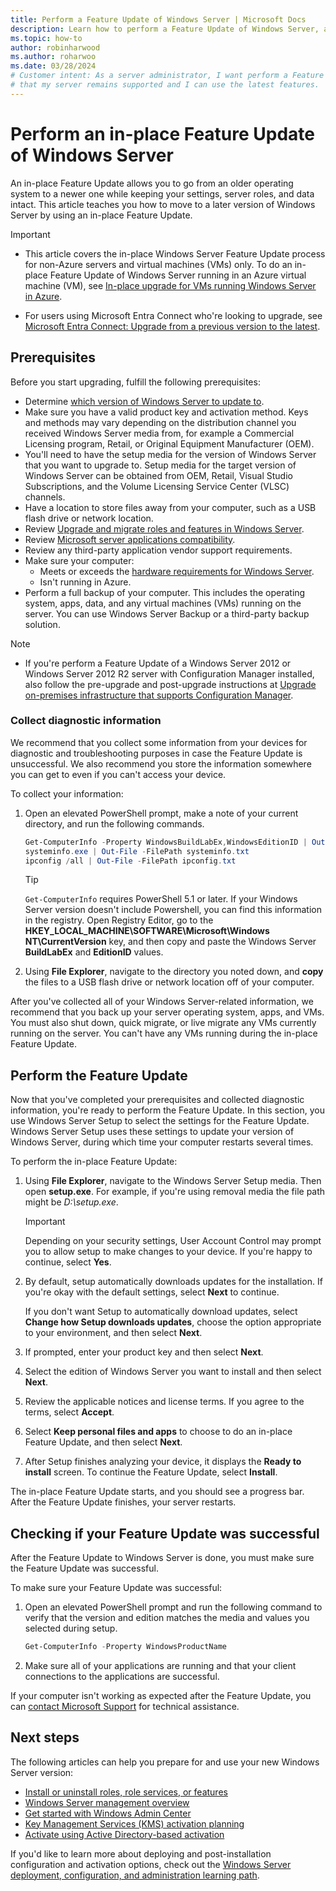 ```yaml
---
title: Perform a Feature Update of Windows Server | Microsoft Docs
description: Learn how to perform a Feature Update of Windows Server, also known as an in-place upgrade.
ms.topic: how-to
author: robinharwood
ms.author: roharwoo
ms.date: 03/28/2024
# Customer intent: As a server administrator, I want perform a Feature Update of Windows Server, so
# that my server remains supported and I can use the latest features.
---
```


# Perform an in-place Feature Update of Windows Server

An in-place Feature Update allows you to go from an older operating system to a newer one while keeping
your settings, server roles, and data intact. This article teaches you how to move to a later
version of Windows Server by using an in-place Feature Update.

> [!IMPORTANT]
>
> - This article covers the in-place Windows Server Feature Update process for non-Azure servers and virtual machines (VMs) only. To do an in-place Feature Update of Windows Server running in an Azure virtual machine (VM), see [In-place upgrade for VMs running Windows Server in Azure](/azure/virtual-machines/windows-in-place-upgrade).
>
> - For users using Microsoft Entra Connect who're looking to upgrade, see [Microsoft Entra Connect: Upgrade from a previous version to the latest](/entra/identity/hybrid/connect/how-to-upgrade-previous-version).

## Prerequisites

Before you start upgrading, fulfill the following prerequisites:

- Determine [which version of Windows Server to update to](upgrade-overview.md#which-version-of-windows-server-should-i-upgrade-to).
- Make sure you have a valid product key and activation method. Keys and methods may vary depending on the distribution channel you received Windows Server media from, for example a Commercial Licensing program, Retail, or Original Equipment Manufacturer (OEM).
- You'll need to have the setup media for the version of Windows Server that you want to upgrade to. Setup media for the target version of Windows Server can be obtained from OEM, Retail, Visual Studio Subscriptions, and the Volume Licensing Service Center (VLSC) channels.
- Have a location to store files away from your computer, such as a USB flash drive or network location.
- Review [Upgrade and migrate roles and features in Windows Server](upgrade-migrate-roles-features.md).
- Review [Microsoft server applications compatibility](application-compatibility-windows-server-2022.md).
- Review any third-party application vendor support requirements.
- Make sure your computer:
  - Meets or exceeds the [hardware requirements for Windows Server](hardware-requirements.md).
  - Isn't running in Azure.
- Perform a full backup of your computer. This includes the operating system, apps, data, and any virtual machines (VMs) running on the server. You can use Windows Server Backup or a third-party backup solution.

> [!NOTE]
>
> - If you're perform a Feature Update of a Windows Server 2012 or Windows Server 2012 R2 server with Configuration Manager installed, also follow the pre-upgrade and post-upgrade instructions at [Upgrade on-premises infrastructure that supports Configuration Manager](/mem/configmgr/core/servers/manage/upgrade-on-premises-infrastructure#before-upgrade).

### Collect diagnostic information

We recommend that you collect some information from your devices for diagnostic and troubleshooting
purposes in case the Feature Update is unsuccessful. We also recommend you store the information
somewhere you can get to even if you can't access your device.

To collect your information:

1. Open an elevated PowerShell prompt, make a note of your current directory, and run the
   following commands.

   ```powershell
   Get-ComputerInfo -Property WindowsBuildLabEx,WindowsEditionID | Out-File -FilePath .\computerinfo.txt
   systeminfo.exe | Out-File -FilePath systeminfo.txt
   ipconfig /all | Out-File -FilePath ipconfig.txt
   ```

   > [!TIP]
   > `Get-ComputerInfo` requires PowerShell 5.1 or later. If your Windows Server version doesn't include Powershell, you can find this information in the registry. Open Registry Editor, go to the **HKEY_LOCAL_MACHINE\SOFTWARE\Microsoft\Windows NT\CurrentVersion** key, and then copy and paste the Windows Server **BuildLabEx** and **EditionID** values.

1. Using **File Explorer**, navigate to the directory you noted down, and **copy** the files to a
   USB flash drive or network location off of your computer.

After you've collected all of your Windows Server-related information, we recommend that you back up
your server operating system, apps, and VMs. You must also shut down, quick migrate, or
live migrate any VMs currently running on the server. You can't have any VMs running during the in-place Feature Update.

## Perform the Feature Update

Now that you've completed your prerequisites and collected diagnostic information, you're ready to
perform the Feature Update. In this section, you use Windows Server Setup to select the settings for
the Feature Update. Windows Server Setup uses these settings to update your version of Windows Server,
during which time your computer restarts several times.

To perform the in-place Feature Update:

1. Using **File Explorer**, navigate to the Windows Server Setup media. Then open **setup.exe**.
   For example, if you're using removal media the file path might be _D:\setup.exe_.

    > [!IMPORTANT]
    > Depending on your security settings, User Account Control may prompt you to allow setup to
    > make changes to your device. If you're happy to continue, select **Yes**.

1. By default, setup automatically downloads updates for the installation. If you're okay with
   the default settings, select **Next** to continue.

   If you don't want Setup to automatically download updates, select **Change how Setup downloads updates**, choose the option appropriate to your environment, and then select **Next**.

1. If prompted, enter your product key and then select **Next**.

1. Select the edition of Windows Server you want to install and then select **Next**.

1. Review the applicable notices and license terms. If you agree to the terms, select **Accept**.

1. Select **Keep personal files and apps** to choose to do an in-place Feature Update, and then select **Next**.

1. After Setup finishes analyzing your device, it displays the **Ready to install** screen. To continue the Feature Update, select **Install**.

The in-place Feature Update starts, and you should see a progress bar. After the Feature Update finishes, your server restarts.

## Checking if your Feature Update was successful

After the Feature Update to Windows Server is done, you must make sure the Feature Update was successful.

To make sure your Feature Update was successful:

1. Open an elevated PowerShell prompt and run the following command to verify that the version and edition
   matches the media and values you selected during setup.

   ```powershell
   Get-ComputerInfo -Property WindowsProductName
   ```

1. Make sure all of your applications are running and that your client connections to the
   applications are successful.

If your computer isn't working as expected after the Feature Update, you can
[contact Microsoft Support](https://support.microsoft.com/contactus) for technical assistance.

## Next steps

The following articles can help you prepare for and use your new Windows Server version:

- [Install or uninstall roles, role services, or features](../administration/server-manager/install-or-uninstall-roles-role-services-or-features.md)
- [Windows Server management overview](../administration/overview.md)
- [Get started with Windows Admin Center](../manage/windows-admin-center/use/get-started.md)
- [Key Management Services (KMS) activation planning](kms-activation-planning.md)
- [Activate using Active Directory-based activation](/windows/deployment/volume-activation/activate-using-active-directory-based-activation-client)

If you'd like to learn more about deploying and post-installation configuration and activation options, check out the
[Windows Server deployment, configuration, and administration learning path](/training/paths/windows-server-deployment-configuration-administration/).
